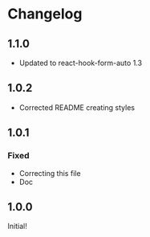 # Changelog

## 1.1.0

* Updated to react-hook-form-auto 1.3

## 1.0.2

* Corrected README creating styles

## 1.0.1

### Fixed

* Correcting this file
* Doc

## 1.0.0

Initial!
